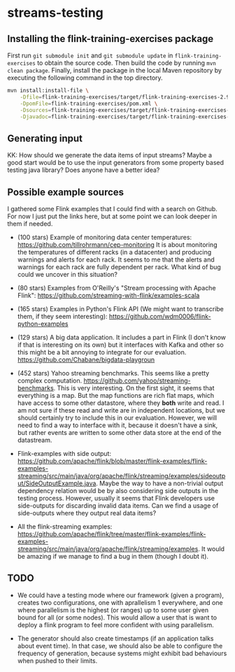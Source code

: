 # streams-testing

## Installing the flink-training-exercises package

First run `git submodule init` and `git submodule update` in `flink-training-exercises` to obtain the source code.
Then build the code by running `mvn clean package`. Finally, install the package in the local Maven repository by
executing the following command in the top directory.

```sh
mvn install:install-file \
    -Dfile=flink-training-exercises/target/flink-training-exercises-2.9.0.jar \
    -DpomFile=flink-training-exercises/pom.xml \
    -Dsources=flink-training-exercises/target/flink-training-exercises-2.9.0-sources.jar \
    -Djavadoc=flink-training-exercises/target/flink-training-exercises-2.9.0-javadoc.jar
```

## Generating input

KK: How should we generate the data items of input streams? Maybe a
good start would be to use the input generators from some property
based testing java library? Does anyone have a better idea?

## Possible example sources

I gathered some Flink examples that I could find with a search on
Github. For now I just put the links here, but at some point we can
look deeper in them if needed.

- (100 stars) Example of monitoring data center temperatures: https://github.com/tillrohrmann/cep-monitoring It is about monitoring the temperatures of different racks (in a datacenter) and producing warnings and alerts for each rack. It seems to me that the alerts and warnings for each rack are fully dependent per rack. What kind of bug could we uncover in this situation?

- (80 stars) Examples from O'Reilly's "Stream processing with Apache Flink": https://github.com/streaming-with-flink/examples-scala

- (165 stars) Examples in Python's Flink API (We might want to transcribe them, if they seem interesting): https://github.com/wdm0006/flink-python-examples

- (129 stars) A big data application. It includes a part in Flink (I don't know if that is interesting on its own) but it interfaces with Kafka and other so this might be a bit annoying to integrate for our evaluation. https://github.com/Chabane/bigdata-playgroun

- (452 stars) Yahoo streaming benchmarks. This seems like a pretty complex computation. https://github.com/yahoo/streaming-benchmarks. This is very interesting. On the first sight, it seems that everything is a map. But the map functions are rich flat maps, which have access to some other datastore, where they __both__ write and read. I am not sure if these read and write are in independent locations, but we should certainly try to include this in our evaluation. However, we will need to find a way to interface with it, because it doesn't have a sink, but rather events are written to some other data store at the end of the datastream.

- Flink-examples with side output: https://github.com/apache/flink/blob/master/flink-examples/flink-examples-streaming/src/main/java/org/apache/flink/streaming/examples/sideoutput/SideOutputExample.java. Maybe the way to have a non-trivial output dependency relation would be by also considering side outputs in the testing process. However, usually it seems that Flink developers use side-outputs for discarding invalid data items. Can we find a usage of side-outputs where they output real data items?

- All the flink-streaming examples: https://github.com/apache/flink/tree/master/flink-examples/flink-examples-streaming/src/main/java/org/apache/flink/streaming/examples. It would be amazing if we manage to find a bug in them (though I doubt it).

## TODO

- We could have a testing mode where our framework (given a program),
  creates two configurations, one with aprallelism 1 everywhere, and
  one where parallelism is the highest (or ranges) up to some user
  given bound for all (or some nodes). This would allow a user that is
  want to deploy a flink program to feel more confident with using
  parallelism.

- The generator should also create timestamps (if an application talks
  about event time). In that case, we should also be able to configure
  the frequency of generation, because systems might exhibit bad
  behaviours when pushed to their limits.

